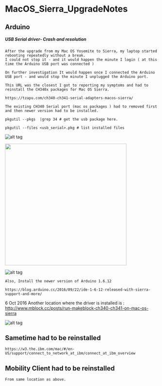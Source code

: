 # MacOS_Sierra_UpgradeNotes

## Arduino 

##### USB Serial driver- Crash and resolution
    After the upgrade from my Mac OS Yosemite to Sierra, my laptop started rebooting repeatedly without a break.
    I could not stop it - and it would happen the minute I login ( at this time the Arduino USB port was connected )

    On further investigation It would happen once I connected the Arduino USB port - and would stop the minute I unplugged the Arduino port.

    This URL was the closest I got to reporting my symptoms and had to reinstall the CH340x packages for Mac OS Sierra.

    https://tzapu.com/ch340-ch341-serial-adapters-macos-sierra/

    The existing CH340 Serial port (mac os packages ) had to removed first and then newer version had to be installed.

    pkgutil --pkgs  |grep 34 # get the usb package here.

    pkgutil --files <usb_serial>.pkg # list installed files
   
![alt tag](https://cloud.githubusercontent.com/assets/14288989/19014628/b7d1cfae-880f-11e6-9d5b-0c69830953a2.png)


<img src="https://cloud.githubusercontent.com/assets/14288989/19014636/f7f41b3c-880f-11e6-90ca-73572e6eb8ac.png" width="400">

<br>

![alt tag](https://cloud.githubusercontent.com/assets/14288989/19014642/3637045e-8810-11e6-97c7-c18c9e2517ef.png)

    Also, Install the newer version of Arduino 1.6.12

    https://blog.arduino.cc/2016/09/22/ide-1-6-12-released-with-sierra-support-and-more/

6 Oct 2016
Another location where the driver is installed is :
http://www.mblock.cc/posts/run-makeblock-ch340-ch341-on-mac-os-sierra


![alt tag](https://cloud.githubusercontent.com/assets/14288989/19014633/e7af42b0-880f-11e6-806e-ff5c17063d64.png)

## Sametime had to be reinstalled
    https://w3.the.ibm.com/mac/#/en-US/support/connect_to_network_at_ibm/connect_at_ibm_overview

## Mobility Client had to be reinstalled
    From same location as above.

